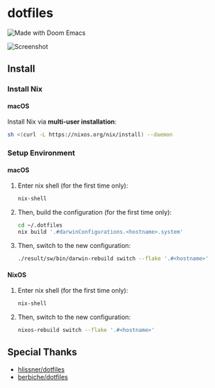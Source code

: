 # dotfiles

![Made with Doom Emacs](https://img.shields.io/github/tag/hlissner/doom-emacs.svg?style=flat-square&label=release&color=58839b)

![Screenshot](https://raw.githubusercontent.com/sei40kr/dotfiles/master/screenshots/main.png)

## Install

### Install Nix

#### macOS

Install Nix via **multi-user installation**:

```sh
sh <(curl -L https://nixos.org/nix/install) --daemon
```

### Setup Environment

#### macOS

1. Enter nix shell (for the first time only):

   ```sh
   nix-shell
   ```

1. Then, build the configuration (for the first time only):

   ```sh
   cd ~/.dotfiles
   nix build '.#darwinConfigurations.<hostname>.system'
   ```

1. Then, switch to the new configuration:

   ```sh
   ./result/sw/bin/darwin-rebuild switch --flake '.#<hostname>'
   ```

#### NixOS

1. Enter nix shell (for the first time only):

   ```sh
   nix-shell
   ```

1. Then, switch to the new configuration:

   ```sh
   nixos-rebuild switch --flake '.#<hostname>'
   ```

## Special Thanks

- [hlissner/dotfiles](https://github.com/hlissner/dotfiles)
- [berbiche/dotfiles](https://github.com/berbiche/dotfiles)
